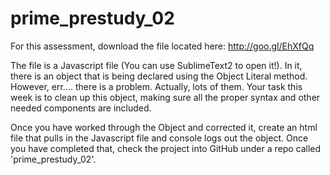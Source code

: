 # prime_prestudy_02

For this assessment, download the file located here: http://goo.gl/EhXfQq

The file is a Javascript file (You can use SublimeText2 to open it!). In it, there is an object that is being declared using the Object Literal method. However, err.... there is a problem. Actually, lots of them. Your task this week is to clean up this object, making sure all the proper syntax and other needed components are included.

Once you have worked through the Object and corrected it, create an html file that pulls in the Javascript file and console logs out the object. Once you have completed that, check the project into GitHub under a repo called 'prime_prestudy_02'.
